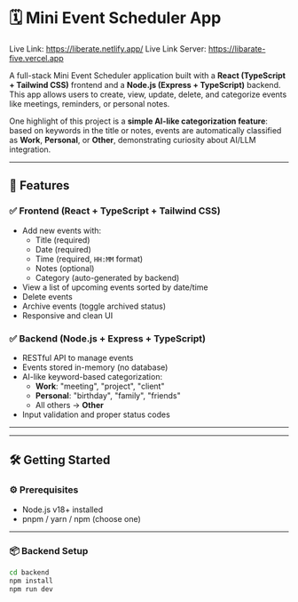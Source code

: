 # 🗓️ Mini Event Scheduler App

Live Link: https://liberate.netlify.app/
Live Link Server: https://libarate-five.vercel.app

A full-stack Mini Event Scheduler application built with a **React (TypeScript + Tailwind CSS)** frontend and a **Node.js (Express + TypeScript)** backend. This app allows users to create, view, update, delete, and categorize events like meetings, reminders, or personal notes.

One highlight of this project is a **simple AI-like categorization feature**: based on keywords in the title or notes, events are automatically classified as **Work**, **Personal**, or **Other**, demonstrating curiosity about AI/LLM integration.

---

## 🚀 Features

### ✅ Frontend (React + TypeScript + Tailwind CSS)
- Add new events with:
  - Title (required)
  - Date (required)
  - Time (required, `HH:MM` format)
  - Notes (optional)
  - Category (auto-generated by backend)
- View a list of upcoming events sorted by date/time
- Delete events
- Archive events (toggle archived status)
- Responsive and clean UI

### ✅ Backend (Node.js + Express + TypeScript)
- RESTful API to manage events
- Events stored in-memory (no database)
- AI-like keyword-based categorization:
  - **Work**: "meeting", "project", "client"
  - **Personal**: "birthday", "family", "friends"
  - All others → **Other**
- Input validation and proper status codes

---

---

## 🛠️ Getting Started

### ⚙️ Prerequisites

- Node.js v18+ installed
- pnpm / yarn / npm (choose one)

---

### 📦 Backend Setup

```bash
cd backend
npm install
npm run dev


